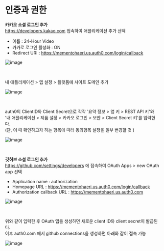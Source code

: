 # 인증과 권한

**카카오 소셜 로그인 추가**<br>
https://developers.kakao.com 접속하여 애플리케이션 추가 선택

- 이름 : 24-Hour Video
- 카카로 로그인 활성화 : ON
- Redirect URI : https://mementohaeri.us.auth0.com/login/callback

![image](https://user-images.githubusercontent.com/77096463/111239011-a71fbe80-863b-11eb-9f04-f6b2a36c1d88.png)

<br>

내 애플리케이션 > 앱 설정 > 플랫폼에 사이트 도메인 추가

![image](https://user-images.githubusercontent.com/77096463/111239376-5f4d6700-863c-11eb-85c8-e975bbea3f3b.png)

<br>

auth0의 ClientID와 Client Secret으로 각각 '요약 정보 > 앱 키 > REST API 키'와  '내 애플리케이션 > 제품 설정 > 카카오 로그인 > 보안 > Client Secret 키'를 입력한다.<br>
(단, 이 때 확인하고자 하는 항목에 따라 동의항목 설정을 일부 변경할 것 )

![image](https://user-images.githubusercontent.com/77096463/111240026-c1f33280-863d-11eb-8c06-6d1148bd6c4f.png)

<br>

**깃허브 소셜 로그인 추가**<br>
https://github.com/settings/developers 에 접속하여 OAuth Apps > new OAuth app 선택
- Application name : authorization
- Homepage URL : https://mementohaeri.us.auth0.com/login/callback
- Authorization callback URL : https://mementohaeri.us.auth0.com

![image](https://user-images.githubusercontent.com/77096463/111241788-29f74800-8641-11eb-812b-15f2c36055ba.png)

<br>

위와 같이 입력한 후 OAuth 앱을 생성하면 새로운 client ID와 client secret이 발급된다.<br>
이후 auth0.com 에서 github connections을 생성하면 아래와 같이 접속 가능


![image](https://user-images.githubusercontent.com/77096463/111241718-07652f00-8641-11eb-8dd4-353ecb81d149.png)

<br>


